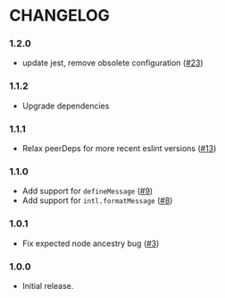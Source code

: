 # CHANGELOG

### 1.2.0
- update jest, remove obsolete configuration ([#23])

### 1.1.2

- Upgrade dependencies

### 1.1.1

- Relax peerDeps for more recent eslint versions ([#13])

### 1.1.0

- Add support for `defineMessage` ([#9])
- Add support for `intl.formatMessage` ([#8])

### 1.0.1

- Fix expected node ancestry bug ([#3])

### 1.0.0

- Initial release.

<!-- LINKS -->

[#3]: https://github.com/godaddy/eslint-plugin-react-intl/pull/3
[#8]: https://github.com/godaddy/eslint-plugin-react-intl/pull/3
[#9]: https://github.com/godaddy/eslint-plugin-react-intl/pull/3
[#13]: https://github.com/godaddy/eslint-plugin-react-intl/pull/3
[#23]:https://github.com/godaddy/eslint-plugin-react-intl/pull/23
